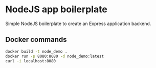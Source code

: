 # NodeJS app boilerplate

Simple NodeJS boilerplate to create an Express application backend.

## Docker commands
```bash
docker build -t node_demo .
docker run -p 8080:8080 -d node_demo:latest
curl -i localhost:8080
```